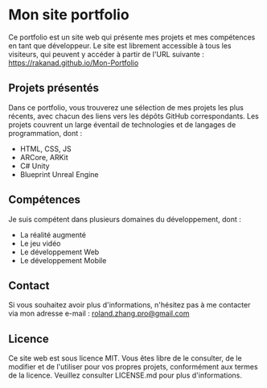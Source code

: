 # Mon site portfolio 
Ce portfolio est un site web qui présente mes projets et mes compétences en tant que développeur. Le site est librement accessible à tous les visiteurs, qui peuvent y accéder à partir de l'URL suivante : https://rakanad.github.io/Mon-Portfolio

## Projets présentés
Dans ce portfolio, vous trouverez une sélection de mes projets les plus récents, avec chacun des liens vers les dépôts GitHub correspondants. Les projets couvrent un large éventail de technologies et de langages de programmation, dont :

- HTML, CSS, JS
- ARCore, ARKit
- C# Unity
- Blueprint Unreal Engine

## Compétences
Je suis compétent dans plusieurs domaines du développement, dont :

- La réalité augmenté
- Le jeu vidéo
- Le développement Web
- Le développement Mobile

## Contact
Si vous souhaitez avoir plus d'informations, n'hésitez pas à me contacter via mon adresse e-mail : roland.zhang.pro@gmail.com

## Licence
Ce site web est sous licence MIT. Vous êtes libre de le consulter, de le modifier et de l'utiliser pour vos propres projets, conformément aux termes de la licence. Veuillez consulter LICENSE.md pour plus d'informations.


